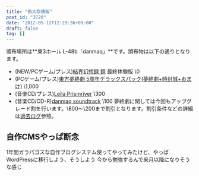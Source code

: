 ```yaml
---
title: "例大祭情報"
post_id: "3720"
date: "2012-05-12T12:29:36+09:00"
draft: false
tag: []
---
```



頒布場所は**東3ホール L-48b「danmaq」**です。頒布物は以下の通りとなります。



  * (NEW/PCゲーム/プレス)[結界幻想録 鏡](http://kagaminer.in) 最終体験版 \0
  * (PCゲーム/プレス)[東方夢終劇 5周年デラックスパック(夢終劇+時封城+おまけ)](!/thC) \1,000
  * (音楽CD/プレス)[Leila Prismriver](!/leila) \300
  * (音楽CD/CD-R)[danmaq soundtrack](!/dst) \100
夢終劇に関しては今回もアップグレード割を行います。\800～\200まで割引となります。割引条件などの詳細は[過去ログ](/3715)参照。

## 自作CMSやっぱ断念

1年間ガラパゴスな自作ブログシステム使ってやってみたけど、やっぱWordPressに移行しよう、そうしよう
今から勉強するんで来月以降になりそうな感じ
